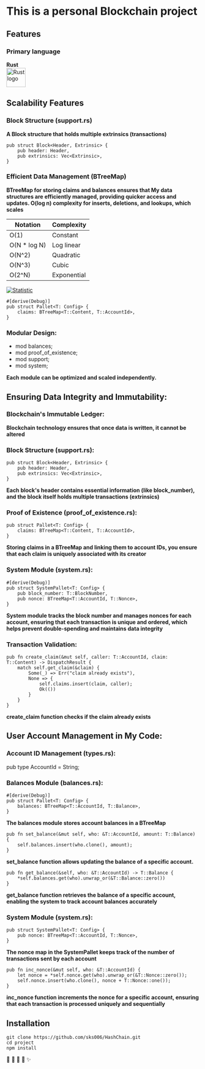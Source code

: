 # This is a personal Blockchain project
## Features
### Primary language 
__Rust__   <br><a href="https://doc.rust-lang.org/std/primitive.str.html">
  <img src="https://th.bing.com/th/id/OIP.pnTN1j0W6CEtmtji83uENQHaE8?rs=1&pid=ImgDetMain/50" alt="Rust logo" width="50" />
</a>


## Scalability Features
### Block Structure (support.rs)
__A Block structure that holds multiple extrinsics (transactions)__

```
pub struct Block<Header, Extrinsic> {
    pub header: Header,
    pub extrinsics: Vec<Extrinsic>,
}
```

### Efficient Data Management (BTreeMap)

__BTreeMap for storing claims and balances ensures that My data structures are efficiently managed, providing quicker access and updates. O(log n) complexity for inserts, deletions, and lookups, which scales__

| Notation   | Complexity   |
|------------|--------------|
| O(1)       | Constant     |
| O(N * log N) | Log linear  |
| O(N^2)     | Quadratic    |
| O(N^3)     | Cubic        |
| O(2^N)     | Exponential  |


[![Statistic](https://media.geeksforgeeks.org/wp-content/cdn-uploads/20220812122843/Logarithmic-time-complexity-blog-1.jpg)](https://media.geeksforgeeks.org/wp-content/cdn-uploads/20220812122843/Logarithmic-time-complexity-blog-1.jpg)



```
#[derive(Debug)]
pub struct Pallet<T: Config> {
    claims: BTreeMap<T::Content, T::AccountId>,
}
```

### Modular Design:
- mod balances;
- mod proof_of_existence;
- mod support;
- mod system;

__Each module can be optimized and scaled independently.__


## Ensuring Data Integrity and Immutability:


### Blockchain's Immutable Ledger:

__Blockchain technology ensures that once data is written, it cannot be altered__

### Block Structure (support.rs):

```
pub struct Block<Header, Extrinsic> {
    pub header: Header,
    pub extrinsics: Vec<Extrinsic>,
}
```

__Each block's header contains essential information (like block_number), and the block itself holds multiple transactions (extrinsics)__



### Proof of Existence (proof_of_existence.rs):

```
pub struct Pallet<T: Config> {
    claims: BTreeMap<T::Content, T::AccountId>,
}
```
__Storing claims in a BTreeMap and linking them to account IDs, you ensure that each claim is uniquely associated with its creator__



### System Module (system.rs):

```
#[derive(Debug)]
pub struct SystemPallet<T: Config> {
    pub block_number: T::BlockNumber,
    pub nonce: BTreeMap<T::AccountId, T::Nonce>,
}
```
__System module tracks the block number and manages nonces for each account, ensuring that each transaction is unique and ordered, which helps prevent double-spending and maintains data integrity__



### Transaction Validation:

``` 
pub fn create_claim(&mut self, caller: T::AccountId, claim: T::Content) -> DispatchResult {
    match self.get_claim(&claim) {
        Some(_) => Err("claim already exists"),
        None => {
            self.claims.insert(claim, caller);
            Ok(())
        }
    }
}
```
__create_claim function checks if the claim already exists__



## User Account Management in My Code:


### Account ID Management (types.rs):

pub type AccountId = String;


### Balances Module (balances.rs):

```
#[derive(Debug)]
pub struct Pallet<T: Config> {
    balances: BTreeMap<T::AccountId, T::Balance>,
}

```
__The balances module stores account balances in a BTreeMap__



```
pub fn set_balance(&mut self, who: &T::AccountId, amount: T::Balance) {
    self.balances.insert(who.clone(), amount);
}
```
__set_balance function allows updating the balance of a specific account.__



```
pub fn get_balance(&self, who: &T::AccountId) -> T::Balance {
    *self.balances.get(who).unwrap_or(&T::Balance::zero())
}
```
__get_balance function retrieves the balance of a specific account, enabling the system to track account balances accurately__



### System Module (system.rs):

```
pub struct SystemPallet<T: Config> {
    pub nonce: BTreeMap<T::AccountId, T::Nonce>,
}
```
__The nonce map in the SystemPallet keeps track of the number of transactions sent by each account__



```
pub fn inc_nonce(&mut self, who: &T::AccountId) {
    let nonce = *self.nonce.get(who).unwrap_or(&T::Nonce::zero());
    self.nonce.insert(who.clone(), nonce + T::Nonce::one());
}
```
__inc_nonce function increments the nonce for a specific account, ensuring that each transaction is processed uniquely and sequentially__


## Installation
```
git clone https://github.com/sks006/HashChain.git
cd project
npm install
```
:rocket:
:tada: 
:bug:
:memo: 
:sparkles:
